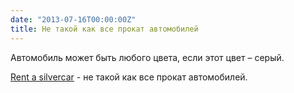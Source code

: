 ```yaml
---
date: "2013-07-16T00:00:00Z"
title: Не такой как все прокат автомобилей
---
```


Автомобиль может быть любого цвета, если этот цвет – серый.

[Rent a silvercar](https://www.silvercar.com/) - не такой как все прокат автомобилей.
